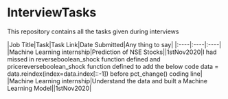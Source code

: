 # InterviewTasks
This repository contains all the tasks given during interviews

|Job Title|Task|Task Link|Date Submitted|Any thing to say|
|:----|:----|:----|
|Machine Learning internship|Prediction of NSE Stocks||1stNov2020|I had missed in reverseboolean_shock function defined and pricereverseboolean_shock function defined to add the below code
data = data.reindex(index=data.index[::-1])
before pct_change() coding line|
|Machine Learning internship|Understand the data and built a Machine Learning Model||1stNov2020|

